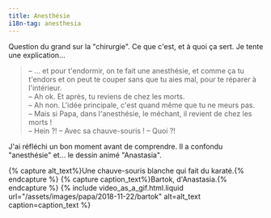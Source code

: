 ```yaml
---
title: Anesthésie
i18n-tag: anesthesia
---
```


Question du grand sur la "chirurgie". Ce que c'est, et à quoi ça sert. Je tente
une explication…

<!-- more -->

> – … et pour t'endormir, on te fait une anesthésie, et comme ça tu t'endors et
> on peut te couper sans que tu aies mal, pour te réparer à l'intérieur.  
> – Ah ok. Et après, tu reviens de chez les morts.  
> – Ah non. L'idée principale, c'est quand même que tu ne meurs pas.  
> – Mais si Papa, dans l'anesthésie, le méchant, il revient de chez les morts
> !  
> – Hein ?! – Avec sa chauve-souris ! – Quoi ?!

J'ai réfléchi un bon moment avant de comprendre. Il a confondu "anesthésie" et…
le dessin animé "Anastasia".

{% capture alt_text%}Une chauve-souris blanche qui fait du
karaté.{% endcapture %} {% capture caption_text%}Bartok,
d'Anastasia.{% endcapture %} {% include video_as_a_gif.html.liquid
url="/assets/images/papa/2018-11-22/bartok"
alt=alt_text
caption=caption_text
%}
